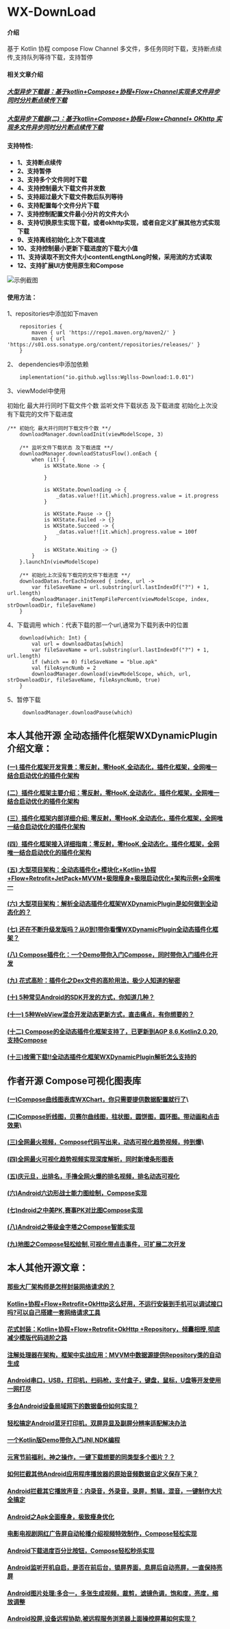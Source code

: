 # WX-DownLoad

#### 介绍
基于 Kotlin 协程 compose Flow Channel 多文件，多任务同时下载，支持断点续传,支持队列等待下载，支持暂停
#### 相关文章介绍
##### [大型异步下载器：基于kotlin+Compose+协程+Flow+Channel实现多文件异步同时分片断点续传下载](https://juejin.cn/post/7514590876863135795)
##### [大型异步下载器(二)：基于kotlin+Compose+协程+Flow+Channel+ OKhttp 实现多文件异步同时分片断点续传下载](https://juejin.cn/post/7517120006044663819)
#### 支持特性:
* **1、支持断点续传**
* **2、支持暂停**
* **3、支持多个文件同时下载**
* **4、支持控制最大下载文件并发数**
* **5、支持超过最大下载文件数后队列等待**
* **6、支持配置每个文件分片下载**
* **7、支持控制配置文件最小分片的文件大小**
* **8、支持切换原生实现下载，或者okhttp实现，或者自定义扩展其他方式实现下载**
* **9、支持离线初始化上次下载进度**
* **10、支持控制最小更新下载进度的下载大小值**
* **11、支持读取不到文件大小contentLengthLong时候，采用流的方式读取**
* **12、支持扩展UI方使用原生和Compose**

![示例截图](https://raw.githubusercontent.com/wgllss/WX-Download/master/pic/ezgif-64c1a6ba2e8564.gif)

#### 使用方法：
1、repositories中添加如下maven
```
    repositories {
        maven { url 'https://repo1.maven.org/maven2/' }
        maven { url 'https://s01.oss.sonatype.org/content/repositories/releases/' }
    }
```
2、 dependencies中添加依赖
```
    implementation("io.github.wgllss:Wgllss-Download:1.0.01")
```
3、viewModel中使用

初始化 最大并行同时下载文件个数
监听文件下载状态 及下载进度
初始化上次没有下载完的文件下载进度

```
/** 初始化 最大并行同时下载文件个数 **/
    downloadManager.downloadInit(viewModelScope, 3)
    
    /** 监听文件下载状态 及下载进度 **/
    downloadManager.downloadStatusFlow().onEach {
        when (it) {
            is WXState.None -> {
    
            }
    
            is WXState.Downloading -> {
                _datas.value!![it.which].progress.value = it.progress
            }
    
            is WXState.Pause -> {}
            is WXState.Failed -> {}
            is WXState.Succeed -> {
                _datas.value!![it.which].progress.value = 100f
            }
    
            is WXState.Waiting -> {}
        }
    }.launchIn(viewModelScope)
    
    /** 初始化上次没有下载完的文件下载进度 **/
    downloadDatas.forEachIndexed { index, url ->
        var fileSaveName = url.substring(url.lastIndexOf("?") + 1, url.length)
        downloadManager.initTempFilePercent(viewModelScope, index, strDownloadDir, fileSaveName)
    }
```

4、下载调用
which：代表下载的那一个url,通常为下载列表中的位置
```
    download(which: Int) {
        val url = downloadDatas[which]
        var fileSaveName = url.substring(url.lastIndexOf("?") + 1, url.length)
        if (which == 0) fileSaveName = "blue.apk"
        val fileAsyncNumb = 2
        downloadManager.download(viewModelScope, which, url, strDownloadDir, fileSaveName, fileAsyncNumb, true)
    }
```
5、暂停下载
```
     downloadManager.downloadPause(which)
```

## 本人其他开源 全动态插件化框架WXDynamicPlugin介绍文章：

#### [(一) 插件化框架开发背景：零反射，零HooK,全动态化，插件化框架，全网唯一结合启动优化的插件化架构](https://juejin.cn/post/7347994218235363382)

#### [(二）插件化框架主要介绍：零反射，零HooK,全动态化，插件化框架，全网唯一结合启动优化的插件化架构](https://juejin.cn/post/7367676494976532490)

#### [(三）插件化框架内部详细介绍: 零反射，零HooK,全动态化，插件化框架，全网唯一结合启动优化的插件化架构](https://juejin.cn/post/7368397264026370083)

#### [(四）插件化框架接入详细指南：零反射，零HooK,全动态化，插件化框架，全网唯一结合启动优化的插件化架构](https://juejin.cn/post/7372393698230550565)

#### [(五) 大型项目架构：全动态插件化+模块化+Kotlin+协程+Flow+Retrofit+JetPack+MVVM+极限瘦身+极限启动优化+架构示例+全网唯一](https://juejin.cn/post/7381787510071934985)

#### [(六) 大型项目架构：解析全动态插件化框架WXDynamicPlugin是如何做到全动态化的？](https://juejin.cn/post/7388891131037777929)

#### [(七) 还在不断升级发版吗？从0到1带你看懂WXDynamicPlugin全动态插件化框架？](https://juejin.cn/post/7412124636239904819)

#### [(八) Compose插件化：一个Demo带你入门Compose，同时带你入门插件化开发](https://juejin.cn/post/7425434773026537483)

#### [(九) 花式高阶：插件化之Dex文件的高阶用法，极少人知道的秘密 ](https://juejin.cn/spost/7428216743166771212)

#### [(十) 5种常见Android的SDK开发的方式，你知道几种？ ](https://juejin.cn/post/7431088937278947391)

#### [(十一) 5种WebView混合开发动态更新方式，直击痛点，有你想要的？ ](https://juejin.cn/post/7433288965942165558)

#### [(十二) Compose的全动态插件化框架支持了，已更新到AGP 8.6,Kotlin2.0.20,支持Compose](https://juejin.cn/post/7435587382345482303)

#### [(十三)按需下载!!全动态插件化框架WXDynamicPlugin解析怎么支持的](https://juejin.cn/post/7497428040484241462)

## 作者开源 Compose可视化图表库

#### [(一)Compose曲线图表库WXChart，你只需要提供数据配置就行了](https://juejin.cn/post/7438835112790605865 "https://juejin.cn/post/7438835112790605865")\

#### [(二)Compose折线图，贝赛尔曲线图，柱状图，圆饼图，圆环图。带动画和点击效果](https://juejin.cn/post/7442228138501259283 "https://juejin.cn/post/7442228138501259283")\

#### [(三)全网最火视频，Compose代码写出来，动态可视化趋势视频，帅到爆](https://juejin.cn/post/7449238845214244875 "https://juejin.cn/post/7449238845214244875")\

#### [(四)全网最火可视化趋势视频实现深度解析，同时新增条形图表](https://juejin.cn/post/7449910229573943350)

#### [(五)庆元旦，出排名，手撸全网火爆的排名视频，排名动态可视化](https://juejin.cn/post/7454386729702375465)

#### [(六)Android六边形战士能力图绘制，Compose实现](https://juejin.cn/post/7457449985530757161)

#### [(七)ndroid之中美PK,赛事PK对比图Compose实现](https://juejin.cn/post/7462544107527389247)

#### [(八)Android之等级金字塔之Compose智能实现](https://juejin.cn/post/7468865451134091275)

#### [(九)地图之Compose轻松绘制,可视化带点击事件，可扩展二次开发](https://juejin.cn/post/7485936146070356006)

## 本人其他开源文章：

#### [那些大厂架构师是怎样封装网络请求的？](https://juejin.cn/post/7435904232597372940)

#### [Kotlin+协程+Flow+Retrofit+OkHttp这么好用，不运行安装到手机可以调试接口吗?可以自己搭建一套网络请求工具](https://juejin.cn/post/7406675078810910761)

#### [花式封装：Kotlin+协程+Flow+Retrofit+OkHttp +Repository，倾囊相授,彻底减少模版代码进阶之路](https://juejin.cn/post/7417847546323042345)

#### [注解处理器在架构，框架中实战应用：MVVM中数据源提供Repository类的自动生成](https://juejin.cn/post/7392258195089162290)

#### [Android串口，USB，打印机，扫码枪，支付盒子，键盘，鼠标，U盘等开发使用一网打尽](https://juejin.cn/post/7439231301869305910)

#### [多台Android设备局域网下的数据备份如何实现？](https://juejin.cn/post/7444378661934055464)

#### [轻松搞定Android蓝牙打印机，双屏异显及副屏分辨率适配解决办法](https://juejin.cn/post/7446820939943428107)

#### [一个Kotlin版Demo带你入门JNI,NDK编程](https://juejin.cn/post/7452181029996380171)

#### [元宵节前福利，神之操作，一键下载想要的同类型多个图片？？](https://juejin.cn/post/7469991575277207602)

#### [如何拦截其他Android应用程序播放器的原始音频数据自定义保存下来？](https://juejin.cn/post/7459720128983351337)

#### [Android拦截其它播放声音：内录音，外录音，录屏，剪辑，混音，一键制作大片全搞定](https://juejin.cn/post/7472223022192836659)

#### [Android之Apk全面瘦身，极致瘦身优化](https://juejin.cn/post/7483439484052258853)

#### [电影电视剧网红广告屏自动轮播介绍视频特效制作，Compose轻松实现](https://juejin.cn/post/7491241868861554726)

#### [Android下载进度百分比按钮，Compose轻松秒杀实现](https://juejin.cn/post/7493449430789095476)

#### [Android监听开机自启，是否在前后台，锁屏界面，息屏后自动亮屏，一直保持亮屏](https://juejin.cn/post/7494083990069444648)

#### [Android图片处理:多合一，多张生成视频，裁剪，滤镜色调，饱和度，亮度，缩放调整](https://juejin.cn/post/7496344493705510927)

#### [Android投屏,设备远程协助,被远程服务浏览器上面操控屏幕如何实现？](https://juejin.cn/post/7500981295104000039)

